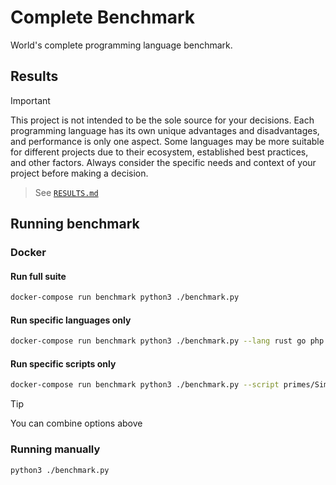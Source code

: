 # Complete Benchmark

World's complete programming language benchmark.

## Results

> [!IMPORTANT]
> This project is not intended to be the sole source for your decisions. Each programming language has its own unique advantages and disadvantages, and performance is only one aspect. Some languages may be more suitable for different projects due to their ecosystem, established best practices, and other factors. Always consider the specific needs and context of your project before making a decision.

> See [`RESULTS.md`](RESULTS.md)

## Running benchmark

### Docker

#### Run full suite

```bash
docker-compose run benchmark python3 ./benchmark.py
```

#### Run specific languages only

```bash
docker-compose run benchmark python3 ./benchmark.py --lang rust go php
```

#### Run specific scripts only

```bash
docker-compose run benchmark python3 ./benchmark.py --script primes/Simple linpack/Linpack recursion/Tak
```

> [!TIP]
> You can combine options above 

### Running manually

```bash
python3 ./benchmark.py
```
